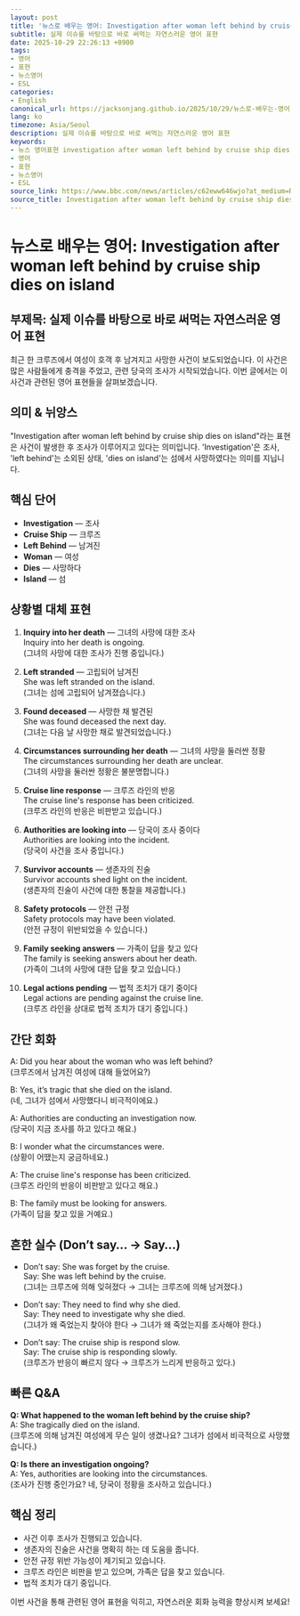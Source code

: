 ```yaml
---
layout: post
title: '뉴스로 배우는 영어: Investigation after woman left behind by cruise ship dies on island'
subtitle: 실제 이슈를 바탕으로 바로 써먹는 자연스러운 영어 표현
date: 2025-10-29 22:26:13 +0900
tags:
- 영어
- 표현
- 뉴스영어
- ESL
categories:
- English
canonical_url: https://jacksonjang.github.io/2025/10/29/뉴스로-배우는-영어-investigation-after-woman-left-behind-by-cruise-ship-dies-on-island/
lang: ko
timezone: Asia/Seoul
description: 실제 이슈를 바탕으로 바로 써먹는 자연스러운 영어 표현
keywords:
- 뉴스 영어표현 investigation after woman left behind by cruise ship dies on island
- 영어
- 표현
- 뉴스영어
- ESL
source_link: https://www.bbc.com/news/articles/c62eww646wjo?at_medium=RSS&at_campaign=rss
source_title: Investigation after woman left behind by cruise ship dies on island
---
```


# 뉴스로 배우는 영어: Investigation after woman left behind by cruise ship dies on island
## 부제목: 실제 이슈를 바탕으로 바로 써먹는 자연스러운 영어 표현

최근 한 크루즈에서 여성이 호객 후 남겨지고 사망한 사건이 보도되었습니다. 이 사건은 많은 사람들에게 충격을 주었고, 관련 당국의 조사가 시작되었습니다. 이번 글에서는 이 사건과 관련된 영어 표현들을 살펴보겠습니다.

## 의미 & 뉘앙스
"Investigation after woman left behind by cruise ship dies on island"라는 표현은 사건이 발생한 후 조사가 이루어지고 있다는 의미입니다. 'Investigation'은 조사, 'left behind'는 소외된 상태, 'dies on island'는 섬에서 사망하였다는 의미를 지닙니다.

## 핵심 단어
- **Investigation** — 조사
- **Cruise Ship** — 크루즈
- **Left Behind** — 남겨진
- **Woman** — 여성
- **Dies** — 사망하다
- **Island** — 섬

## 상황별 대체 표현

1. **Inquiry into her death** — 그녀의 사망에 대한 조사
   <br>Inquiry into her death is ongoing.  
   (그녀의 사망에 대한 조사가 진행 중입니다.)

2. **Left stranded** — 고립되어 남겨진
   <br>She was left stranded on the island.  
   (그녀는 섬에 고립되어 남겨졌습니다.)

3. **Found deceased** — 사망한 채 발견된
   <br>She was found deceased the next day.  
   (그녀는 다음 날 사망한 채로 발견되었습니다.)

4. **Circumstances surrounding her death** — 그녀의 사망을 둘러싼 정황
   <br>The circumstances surrounding her death are unclear.  
   (그녀의 사망을 둘러싼 정황은 불분명합니다.)

5. **Cruise line response** — 크루즈 라인의 반응
   <br>The cruise line's response has been criticized.  
   (크루즈 라인의 반응은 비판받고 있습니다.)

6. **Authorities are looking into** — 당국이 조사 중이다
   <br>Authorities are looking into the incident.  
   (당국이 사건을 조사 중입니다.)

7. **Survivor accounts** — 생존자의 진술
   <br>Survivor accounts shed light on the incident.  
   (생존자의 진술이 사건에 대한 통찰을 제공합니다.)

8. **Safety protocols** — 안전 규정
   <br>Safety protocols may have been violated.  
   (안전 규정이 위반되었을 수 있습니다.)

9. **Family seeking answers** — 가족이 답을 찾고 있다
   <br>The family is seeking answers about her death.  
   (가족이 그녀의 사망에 대한 답을 찾고 있습니다.)

10. **Legal actions pending** — 법적 조치가 대기 중이다
    <br>Legal actions are pending against the cruise line.  
    (크루즈 라인을 상대로 법적 조치가 대기 중입니다.)

## 간단 회화

A: Did you hear about the woman who was left behind?  
(크루즈에서 남겨진 여성에 대해 들었어요?)

B: Yes, it’s tragic that she died on the island.  
(네, 그녀가 섬에서 사망했다니 비극적이에요.)

A: Authorities are conducting an investigation now.  
(당국이 지금 조사를 하고 있다고 해요.)

B: I wonder what the circumstances were.  
(상황이 어땠는지 궁금하네요.)

A: The cruise line's response has been criticized.  
(크루즈 라인의 반응이 비판받고 있다고 해요.)

B: The family must be looking for answers.  
(가족이 답을 찾고 있을 거예요.)

## 흔한 실수 (Don’t say… → Say…)

- Don’t say: She was forget by the cruise.  
  Say: She was left behind by the cruise.  
  (그녀는 크루즈에 의해 잊혀졌다 → 그녀는 크루즈에 의해 남겨졌다.)

- Don’t say: They need to find why she died.  
  Say: They need to investigate why she died.  
  (그녀가 왜 죽었는지 찾아야 한다 → 그녀가 왜 죽었는지를 조사해야 한다.)

- Don’t say: The cruise ship is respond slow.  
  Say: The cruise ship is responding slowly.  
  (크루즈가 반응이 빠르지 않다 → 크루즈가 느리게 반응하고 있다.)

## 빠른 Q&A

**Q: What happened to the woman left behind by the cruise ship?**  
A: She tragically died on the island.  
(크루즈에 의해 남겨진 여성에게 무슨 일이 생겼나요? 그녀가 섬에서 비극적으로 사망했습니다.)

**Q: Is there an investigation ongoing?**  
A: Yes, authorities are looking into the circumstances.  
(조사가 진행 중인가요? 네, 당국이 정황을 조사하고 있습니다.)

## 핵심 정리
- 사건 이후 조사가 진행되고 있습니다.
- 생존자의 진술은 사건을 명확히 하는 데 도움을 줍니다.
- 안전 규정 위반 가능성이 제기되고 있습니다.
- 크루즈 라인은 비판을 받고 있으며, 가족은 답을 찾고 있습니다.
- 법적 조치가 대기 중입니다.

이번 사건을 통해 관련된 영어 표현을 익히고, 자연스러운 회화 능력을 향상시켜 보세요!